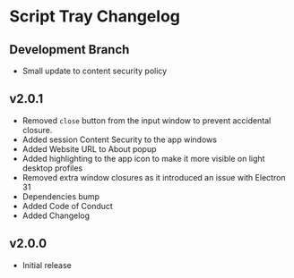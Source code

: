# Script Tray Changelog

## Development Branch
  - Small update to content security policy

## v2.0.1
  - Removed `close` button from the input window to prevent accidental closure.
  - Added session Content Security to the app windows
  - Added Website URL to About popup
  - Added highlighting to the app icon to make it more visible on light desktop profiles
  - Removed extra window closures as it introduced an issue with Electron 31
  - Dependencies bump
  - Added Code of Conduct
  - Added Changelog

## v2.0.0
  - Initial release
